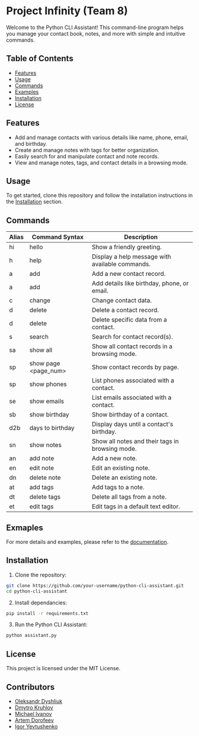 # Project Infinity (Team 8)

Welcome to the Python CLI Assistant! This command-line program helps you manage your contact book, notes, and more with simple and intuitive commands.

## Table of Contents
- [Features](#features)
- [Usage](#usage)
- [Commands](#commands)
- [Examples](#examples)
- [Installation](#installation)
- [License](#license)

## Features
- Add and manage contacts with various details like name, phone, email, and birthday.
- Create and manage notes with tags for better organization.
- Easily search for and manipulate contact and note records.
- View and manage notes, tags, and contact details in a browsing mode.

## Usage
To get started, clone this repository and follow the installation instructions in the [Installation](#installation) section.

## Commands

| Alias | Command Syntax          | Description                                     |
|-------|-------------------------|-------------------------------------------------|
| hi    | hello                   | Show a friendly greeting.                       |
| h     | help                    | Display a help message with available commands. |
| a     | add <name>              | Add a new contact record.                       |
| a     | add <name> <data>       | Add details like birthday, phone, or email.     |
| c     | change <name> <data>    | Change contact data.                            |
| d     | delete <name>           | Delete a contact record.                        |
| d     | delete <name>  <data>   | Delete specific data from a contact.            |
| s     | search <name>           | Search for contact record(s).                   |
| sa    | show all                | Show all contact records in a browsing mode.    |
| sp    | show page <page_num>    | Show contact records by page.                   |
| sp    | show phones <name>      | List phones associated with a contact.          |
| se    | show emails <name>      | List emails associated with a contact.          |
| sb    | show birthday <name>    | Show birthday of a contact.                     |
| d2b   | days to birthday <name> | Display days until a contact's birthday.        |
| sn    | show notes              | Show all notes and their tags in browsing mode. |
| an    | add note <name>         | Add a new note.                                 |
| en    | edit note <name>        | Edit an existing note.                          |
| dn    | delete note <name>      | Delete an existing note.                        |
| at    | add tags <name>         | Add tags to a note.                             |
| dt    | delete tags <name>      | Delete all tags from a note.                    |
| et    | edit tags <name>        | Edit tags in a default text editor.             |

## Exmaples

For more details and examples, please refer to the [documentation](./Documentation/).

## Installation

1. Clone the repository:
 ```bash
git clone https://github.com/your-username/python-cli-assistant.git
cd python-cli-assistant
```
2. Install dependancies:

```bash
pip install -r requirements.txt
```

3. Run the Python CLI Assistant:

```bash
python assistant.py
```

## License

This project is licensed under the MIT License.

## Contributors
- [Oleksandr Dyshliuk](https://github.com/Dishalex)
- [Dmytro Kruhlov](https://github.com/Dmytro-Kruhlov)
- [Michael Ivanov](https://github.com/MikeIV2007)
- [Artem Dorofeev](https://github.com/artem-dorofeev)
- [Igor Yevtushenko](https://github.com/II-777)
